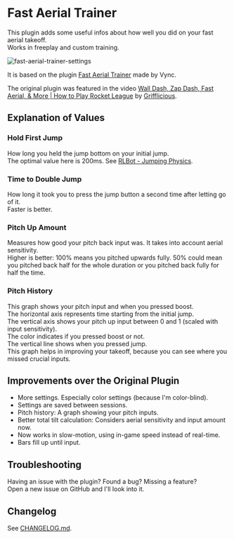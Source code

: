 # Fast Aerial Trainer

This plugin adds some useful infos about how well you did on your fast aerial takeoff.\
Works in freeplay and custom training.

![fast-aerial-trainer-settings](https://github.com/user-attachments/assets/845e34a1-372f-4118-8d46-f0de880921c1)

It is based on the plugin [Fast Aerial Trainer](https://bakkesplugins.com/plugins/view/406) made by Vync.

The original plugin was featured in the video [Wall Dash, Zap Dash, Fast Aerial, & More | How to Play Rocket League](https://www.youtube.com/watch?v=zbW7jIav2e8&t=728s) by [Grifflicious](https://www.youtube.com/@Grifflicious).

## Explanation of Values

### Hold First Jump

How long you held the jump bottom on your initial jump.\
The optimal value here is 200ms. See [RLBot - Jumping Physics](https://github.com/RLBot/RLBot/wiki/Jumping-Physics).

### Time to Double Jump

How long it took you to press the jump button a second time after letting go of it.\
Faster is better.

### Pitch Up Amount

Measures how good your pitch back input was. It takes into account aerial sensitivity.\
Higher is better: 100% means you pitched upwards fully. 50% could mean you pitched back half for the whole duration or you pitched back fully for half the time.

### Pitch History

This graph shows your pitch input and when you pressed boost.\
The horizontal axis represents time starting from the initial jump.\
The vertical axis shows your pitch up input between 0 and 1 (scaled with input sensitivity).\
The color indicates if you pressed boost or not.\
The vertical line shows when you pressed jump.\
This graph helps in improving your takeoff, because you can see where you missed crucial inputs.

## Improvements over the Original Plugin

- More settings. Especially color settings (because I'm color-blind).
- Settings are saved between sessions.
- Pitch history: A graph showing your pitch inputs.
- Better total tilt calculation: Considers aerial sensitivity and input amount now.
- Now works in slow-motion, using in-game speed instead of real-time.
- Bars fill up until input.

## Troubleshooting

Having an issue with the plugin? Found a bug? Missing a feature?\
Open a new issue on GitHub and I'll look into it.


## Changelog

See [CHANGELOG.md](./CHANGELOG.md).
